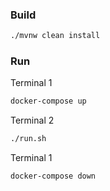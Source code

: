 ### Build
```bash
./mvnw clean install 
```
### Run
Terminal 1
```bash
docker-compose up 
```
Terminal 2
```bash
./run.sh 
```
Terminal 1
```bash
docker-compose down 
```